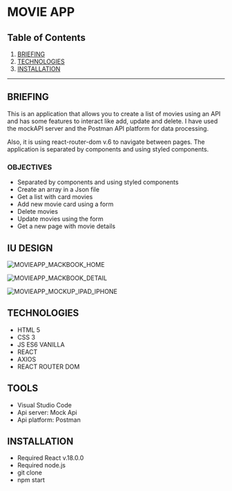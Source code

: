 
MOVIE APP
============

## Table of Contents
1. [BRIEFING](#BRIEFING)
2. [TECHNOLOGIES](#TECHNOLOGIES)
3. [INSTALLATION](#INSTALLATION_)

***

## BRIEFING

This is an application that allows you to create a list of movies using an API and has some features to interact like add, update and delete. I have used the mockAPI server and the Postman API platform for data processing.

Also, it is using react-router-dom v.6 to navigate between pages. The application is separated by components and using styled components.

### OBJECTIVES

- Separated by components and using styled components
- Create an array in a Json file 
- Get a list with card movies
- Add new movie card using a form
- Delete movies
- Update movies using the form
- Get a new page with movie details

## IU DESIGN

![MOVIEAPP_MACKBOOK_HOME](https://user-images.githubusercontent.com/102957525/182247012-cf21d907-e833-4ad7-8081-f2bddd235d09.jpg)

![MOVIEAPP_MACKBOOK_DETAIL](https://user-images.githubusercontent.com/102957525/182246983-e5d20373-6e1a-4140-a4bd-00514e6e6db4.jpg)

![MOVIEAPP_MOCKUP_IPAD_IPHONE](https://user-images.githubusercontent.com/102957525/182247051-de125c32-1dea-4542-9f50-a429682fe6ea.jpg)


## TECHNOLOGIES
- HTML 5
- CSS 3
- JS ES6 VANILLA
- REACT
- AXIOS
- REACT ROUTER DOM

## TOOLS
- Visual Studio Code
- Api server: Mock Api
- Api platform: Postman

## INSTALLATION
- Required React v.18.0.0
- Required node.js
- git clone <repository>
- npm start
